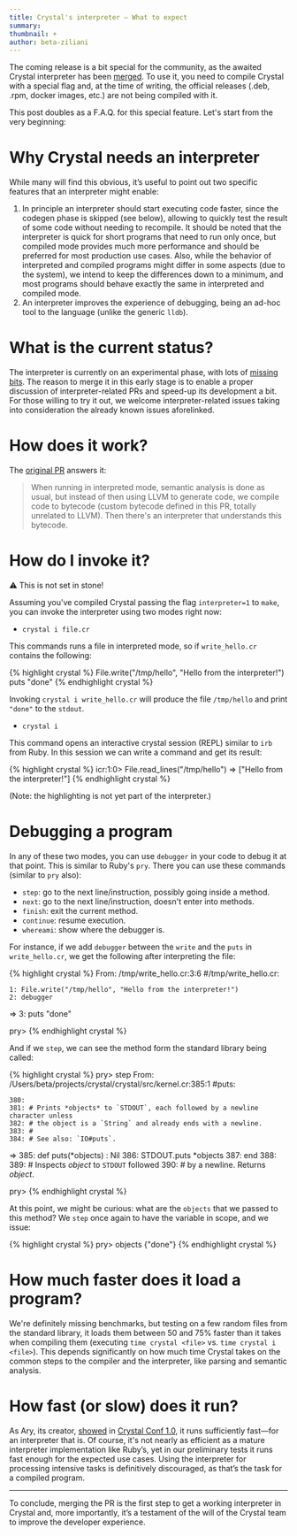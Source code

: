 ```yaml
---
title: Crystal's interpreter – What to expect
summary:
thumbnail: +
author: beta-ziliani
---
```


The coming release is a bit special for the community, as the awaited Crystal interpreter has been [merged](https://github.com/crystal-lang/crystal/pull/11159). To use it, you need to compile Crystal with a special flag and, at the time of writing, the official releases (.deb, .rpm, docker images, etc.) are not being compiled with it.

This post doubles as a F.A.Q. for this special feature. Let's start from the very beginning:


# Why Crystal needs an interpreter

While many will find this obvious, it’s useful to point out two specific features that an interpreter might enable:

1. In principle an interpreter should start executing code faster, since the codegen phase is skipped (see below), allowing to quickly test the result of some code without needing to recompile. It should be noted that the interpreter is quick for short programs that need to run only once, but compiled mode provides much more performance and should be preferred for most production use cases. Also, while the behavior of interpreted and compiled programs might differ in some aspects (due to the system), we intend to keep the differences down to a minimum, and most programs should behave exactly the same in interpreted and compiled mode.
2. An interpreter improves the experience of debugging, being an ad-hoc tool to the language (unlike the generic `lldb`).


# What is the current status?

The interpreter is currently on an experimental phase, with lots of [missing bits](https://github.com/crystal-lang/crystal/issues/11555). The reason to merge it in this early stage is to enable a proper discussion of interpreter-related PRs and speed-up its development a bit. For those willing to try it out, we welcome interpreter-related issues taking into consideration the already known issues aforelinked.


# How does it work?

The [original PR](https://github.com/crystal-lang/crystal/pull/11159) answers it:

> When running in interpreted mode, semantic analysis is done as usual, but instead of then using LLVM to generate code, we compile code to bytecode (custom bytecode defined in this PR, totally unrelated to LLVM). Then there's an interpreter that understands this bytecode.


# How do I invoke it?

⚠️ This is not set in stone!

Assuming you've compiled Crystal passing the flag `interpreter=1` to `make`, you can invoke the interpreter using two modes right now:

* `crystal i file.cr`

This commands runs a file in interpreted mode, so if `write_hello.cr` contains the following:

<div class="code_section">{% highlight crystal %}
File.write("/tmp/hello", "Hello from the interpreter!")
puts "done"
{% endhighlight crystal %}</div>

Invoking `crystal i write_hello.cr` will produce the file `/tmp/hello` and print `"done"` to the `stdout`.

* `crystal i`

This command opens an interactive crystal session (REPL) similar to `irb` from Ruby. In this session we can write a command and get its result:

<div class="code_section">{% highlight crystal %}
icr:1:0> File.read_lines("/tmp/hello")
=> ["Hello from the interpreter!"]
{% endhighlight crystal %}</div>

(Note: the highlighting is not yet part of the interpreter.)

# Debugging a program

In any of these two modes, you can use `debugger` in your code to debug it at that point. This is similar to Ruby's `pry`. There you can use these commands (similar to `pry` also):

 * `step`: go to the next line/instruction, possibly going inside a method.
 * `next`: go to the next line/instruction, doesn't enter into methods.
 * `finish`: exit the current method.
 * `continue`: resume execution.
 * `whereami`: show where the debugger is.

For instance, if we add `debugger` between the `write` and the `puts` in `write_hello.cr`, we get the following after interpreting the file:

<div class="code_section">{% highlight crystal %}
From: /tmp/write_hello.cr:3:6 <Program>#/tmp/write_hello.cr:

    1: File.write("/tmp/hello", "Hello from the interpreter!")
    2: debugger
 => 3: puts "done"

pry> 
{% endhighlight crystal %}</div>

And if we `step`, we can see the method form the standard library being called:

<div class="code_section">{% highlight crystal %}
pry> step
From: /Users/beta/projects/crystal/crystal/src/kernel.cr:385:1 <Program>#puts:

    380: 
    381: # Prints *objects* to `STDOUT`, each followed by a newline character unless
    382: # the object is a `String` and already ends with a newline.
    383: #
    384: # See also: `IO#puts`.
 => 385: def puts(*objects) : Nil
    386:   STDOUT.puts *objects
    387: end
    388: 
    389: # Inspects *object* to `STDOUT` followed
    390: # by a newline. Returns *object*.

pry> 
{% endhighlight crystal %}</div>

At this point, we might be curious: what are the `objects` that we passed to this method? We `step` once again to have the variable in scope, and we issue:

<div class="code_section">{% highlight crystal %}
pry> objects
{"done"}
{% endhighlight crystal %}</div>

# How much faster does it load a program?

We're definitely missing benchmarks, but testing on a few random files from the standard library, it loads them between 50 and 75% faster than it takes when compiling them (executing `time crystal <file>` vs. `time crystal i <file>`). This depends significantly on how much time Crystal takes on the common steps to the compiler and the interpreter, like parsing and semantic analysis.


# How fast (or slow) does it run?

As Ary, its creator, [showed](https://www.youtube.com/watch?v=een_W1YEICw) in [Crystal Conf 1.0](crystal-lang.org/conference/), it runs sufficiently fast—for an interpreter that is. Of course, it's not nearly as efficient as a mature interpreter implementation like Ruby’s, yet in our preliminary tests it runs fast enough for the expected use cases. Using the interpreter for processing intensive tasks is definitively discouraged, as that’s the task for a compiled program.

---
To conclude, merging the PR is the first step to get a working interpreter in Crystal and, more importantly, it’s a testament of the will of the Crystal team to improve the developer experience.
